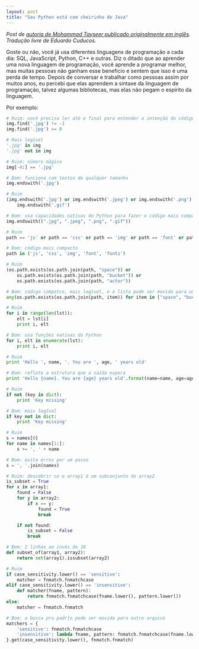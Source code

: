 ```yaml
---
layout: post
title: "Seu Python está com cheirinho de Java"
---
```


_Post de [autoria de Mohammad Tayseer publicado originalmente em inglês](https://web.archive.org/web/20201111210612/http://mtayseer.net/2014/11/06/your-python-smells-like-java/). Tradução livre de Eduardo Cuducos._

Goste ou não, você já usa diferentes linguagens de programação a cada dia: SQL, JavaScript, Python, C++ e outras. Diz o ditado que ao aprender uma nova linguagem de programação, você aprende a programar melhor, mas muitas pessoas não ganham esse benefício e sentem que isso é uma perda de tempo. Depois de conversar e trabalhar como pessoas assim por muitos anos, eu percebi que elas aprendem a sintaxe da linguagem de programação, talvez algumas bibliotecas, mas elas não pegam o espírito da linguagem.

Por exemplo:

```python
# Ruim: você precisa ler até o final para entender a intenção do código
img.find('.jpg') != -1
img.find('.jpg') >= 0

# Mais legível
'.jpg' in img
'.jpg' not in img
```

```python
# Ruim: número mágico
img[-4:] == '.jpg'

# Bom: funciona com textos de qualquer tamanho
img.endswith('.jpg')
```

```python
# Ruim
(img.endswith('.jpg') or img.endswith('.jpeg') or img.endswith('.png') or 
    img.endswith('.gif')

# Bom: usa capacidades nativas do Python para fazer o código mais compacto
img.endswith((".jpg", ".jpeg", ".png", ".gif"))
```

```python
# Ruim
path == 'js' or path == 'css' or path == 'img' or path == 'font' or path == 'fonts'

# Bom: código mais compacto
path in ('js', 'css', 'img', 'font', 'fonts')
```

```python
# Ruim
(os.path.exists(os.path.join(path, "space")) or 
    os.path.exists(os.path.join(path, "bucket")) or 
    os.path.exists(os.path.join(path, "actor"))

# Bom: código compatco, mais legível, e a lista pode ser movida para um outro arquivo
any(os.path.exists(os.path.join(path, item)) for item in ["space", "bucket", "actor"])
```

```python
# Ruim
for i in range(len(lst)):
    elt = lst[i]
    print i, elt

# Bom: usa funções nativas do Python
for i, elt in enumerate(lst):
    print i, elt
```

```python
# Ruim
print 'Hello ', name, '. You are ', age, ' years old'

# Bom: reflete a estrutura que a saída espera
print 'Hello {name}. You are {age} years old'.format(name=name, age=age)
```

```python
# Ruim
if not (key in dict):
    print 'Key missing'

# Bom: mais legível
if key not in dict:
    print 'Key missing'
```

```python
# Ruim
s = names[0]
for name in names[1:]:
    s += ', ' + name

# Bom: evita erros por um passo
s = ', '.join(names)
```

```python
# Ruim: descobrir se o array1 é um subconjunto do array2
is_subset = True
for x in array1:
    found = False
    for y in array2:
        if x == y:
            found = True
            break

    if not found:
        is_subset = False
        break

# Bom: 2 linhas ao invés de 10
def subset_of(array1, array2):
    return set(array1).issubset(array2)
```

```python
# Ruim 
if case_sensitivity.lower() == 'sensitive':
    matcher = fnmatch.fnmatchcase
elif case_sensitivity.lower() == 'insensitive':
    def matcher(fname, pattern):
        return fnmatch.fnmatchcase(fname.lower(), pattern.lower())
else:
    matcher = fnmatch.fnmatch

# Bom: a busca pro padr∫o pode ser movida para outro arquivo
matchers = {
    'sensitive': fnmatch.fnmatchcase
    'insensitive': lambda fname, pattern: fnmatch.fnmatchcase(fname.lower(), pattern.lower())
}.get(case_sensitivity.lower(), fnmatch.fnmatch)
```
